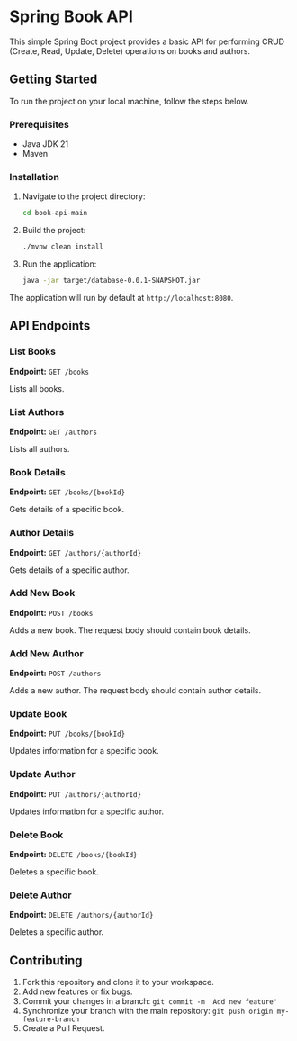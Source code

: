 # Spring Book API

This simple Spring Boot project provides a basic API for performing CRUD (Create, Read, Update, Delete) operations on books and authors.

## Getting Started

To run the project on your local machine, follow the steps below.

### Prerequisites

- Java JDK 21
- Maven

### Installation

1. Navigate to the project directory:

    ```bash
    cd book-api-main
    ```

2. Build the project:

    ```bash
    ./mvnw clean install
    ```

3. Run the application:

    ```bash
    java -jar target/database-0.0.1-SNAPSHOT.jar
    ```

The application will run by default at `http://localhost:8080`.

## API Endpoints

### List Books

**Endpoint:** `GET /books`

Lists all books.

### List Authors

**Endpoint:** `GET /authors`

Lists all authors.

### Book Details

**Endpoint:** `GET /books/{bookId}`

Gets details of a specific book.

### Author Details

**Endpoint:** `GET /authors/{authorId}`

Gets details of a specific author.

### Add New Book

**Endpoint:** `POST /books`

Adds a new book. The request body should contain book details.

### Add New Author

**Endpoint:** `POST /authors`

Adds a new author. The request body should contain author details.

### Update Book

**Endpoint:** `PUT /books/{bookId}`

Updates information for a specific book.

### Update Author

**Endpoint:** `PUT /authors/{authorId}`

Updates information for a specific author.

### Delete Book

**Endpoint:** `DELETE /books/{bookId}`

Deletes a specific book.

### Delete Author

**Endpoint:** `DELETE /authors/{authorId}`

Deletes a specific author.

## Contributing

1. Fork this repository and clone it to your workspace.
2. Add new features or fix bugs.
3. Commit your changes in a branch: `git commit -m 'Add new feature'`
4. Synchronize your branch with the main repository: `git push origin my-feature-branch`
5. Create a Pull Request.

